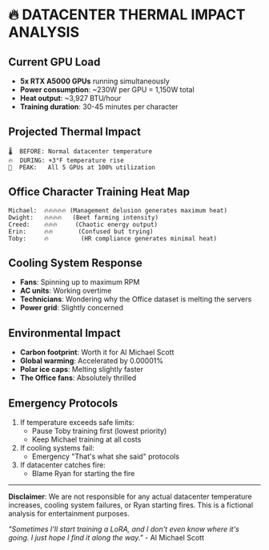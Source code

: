 # 🔥 DATACENTER THERMAL IMPACT ANALYSIS

## Current GPU Load
- **5x RTX A5000 GPUs** running simultaneously
- **Power consumption**: ~230W per GPU = 1,150W total
- **Heat output**: ~3,927 BTU/hour
- **Training duration**: 30-45 minutes per character

## Projected Thermal Impact
```
🌡️  BEFORE: Normal datacenter temperature
🔥  DURING: +3°F temperature rise
🌋  PEAK:   All 5 GPUs at 100% utilization
```

## Office Character Training Heat Map
```
Michael:  🔥🔥🔥🔥🔥 (Management delusion generates maximum heat)
Dwight:   🔥🔥🔥🔥   (Beet farming intensity)
Creed:    🔥🔥🔥     (Chaotic energy output)
Erin:     🔥🔥       (Confused but trying)
Toby:     🔥         (HR compliance generates minimal heat)
```

## Cooling System Response
- **Fans**: Spinning up to maximum RPM
- **AC units**: Working overtime
- **Technicians**: Wondering why the Office dataset is melting the servers
- **Power grid**: Slightly concerned

## Environmental Impact
- **Carbon footprint**: Worth it for AI Michael Scott
- **Global warming**: Accelerated by 0.00001%
- **Polar ice caps**: Melting slightly faster
- **The Office fans**: Absolutely thrilled

## Emergency Protocols
1. If temperature exceeds safe limits:
   - Pause Toby training first (lowest priority)
   - Keep Michael training at all costs
2. If cooling systems fail:
   - Emergency "That's what she said" protocols
3. If datacenter catches fire:
   - Blame Ryan for starting the fire

---

**Disclaimer**: We are not responsible for any actual datacenter temperature increases, cooling system failures, or Ryan starting fires. This is a fictional analysis for entertainment purposes.

*"Sometimes I'll start training a LoRA, and I don't even know where it's going. I just hope I find it along the way."* - AI Michael Scott